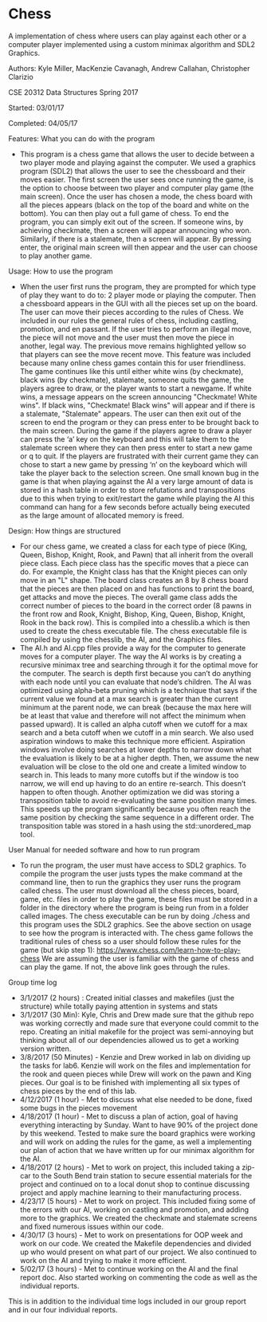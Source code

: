 # Chess

A implementation of chess where users can play against each other or a computer player implemented using a custom minimax algorithm and SDL2 Graphics.

Authors: Kyle Miller, MacKenzie Cavanagh, Andrew Callahan, Christopher Clarizio

CSE 20312 Data Structures Spring 2017

Started: 03/01/17

Completed: 04/05/17

Features: What you can do with the program 
* This program is a chess game that allows the user to decide between a two player mode and playing against the computer. We used a graphics program (SDL2) that allows the user to see the chessboard and their moves easier. The first screen the user sees once running the game, is the option to choose between two player and computer play game (the main screen). Once the user has chosen a mode, the chess board with all the pieces appears (black on the top of the board and white on the bottom). You can then play out a full game of chess. To end the program, you can simply exit out of the screen. If someone wins, by achieving checkmate, then a screen will appear announcing who won. Similarly, if there is a stalemate, then a screen will appear. By pressing enter, the original main screen will then appear and the user can choose to play another game.

Usage: How to use the program 
* When the user first runs the program, they are prompted for which type of play they want to do to: 2 player mode or playing the computer. Then a chessboard appears in the GUI with all the pieces set up on the board. The user can move their pieces according to the rules of Chess. We included in our rules the general rules of chess, including castling, promotion, and en passant. If the user tries to perform an illegal move, the piece will not move and the user must then move the piece in another, legal way. The previous move remains highlighted yellow so that players can see the move recent move. This feature was included because many online chess games contain this for user friendliness. The game continues like this until either white wins (by checkmate), black wins (by checkmate), stalemate, someone quits the game, the players agree to draw, or the player wants to start a newgame. If white wins, a message appears on the screen announcing "Checkmate! White wins". If black wins, "Checkmate! Black wins" will appear and if there is a stalemate, "Stalemate" appears. The user can then exit out of the screen to end the program or they can press enter to be brought back to the main screen. During the game if the players agree to draw a player can press the ‘a’ key on the keyboard and this will take them to the stalemate screen where they can then press enter to start a new game or q to quit. If the players are frustrated with their current game they can chose to start a new game by pressing ‘n’ on the keyboard which will take the player back to the selection screen. One small known bug in the game is that when playing against the AI a very large amount of data is stored in a hash table in order to store refutations and transpositions due to this when trying to exit/restart the game while playing the AI this command can hang for a few seconds before actually being executed as the large amount of allocated memory is freed. 

Design: How things are structured 
* For our chess game, we created a class for each type of piece (King, Queen, Bishop, Knight, Rook, and Pawn) that all inherit from the overall piece class. Each piece class has the specific moves that a piece can do. For example, the Knight class has that the Knight pieces can only move in an "L" shape. The board class creates an 8 by 8 chess board that the pieces are then placed on and has functions to print the board, get attacks and move the pieces. The overall game class adds the correct number of pieces to the board in the correct order (8 pawns in the front row and Rook, Knight, Bishop, King, Queen, Bishop, Knight, Rook in the back row). This is compiled into a chesslib.a which is then used to create the chess executable file. The chess executable file is compiled by using the chesslib, the AI, and the Graphics files. 
* The AI.h and AI.cpp files provide a way for the computer to generate moves for a computer player. The way the AI works is by creating a recursive minimax tree and searching through it for the optimal move for the computer. The search is depth first because you can’t do anything with each node until you can evaluate that node’s children. The AI was optimized using alpha-beta pruning which is a technique that says if the current value we found at a max search is greater than the current minimum at the parent node, we can break (because the max here will be at least that value and therefore will not affect the minimum when passed upward). It is called an alpha cutoff when we cutoff for a max search and a beta cutoff when we cutoff in a min search.  We also used aspiration windows to make this technique more efficient. Aspiration windows involve doing searches at lower depths to narrow down what the evaluation is likely to be at a higher depth. Then, we assume the new evaluation will be close to the old one and create a limited window to search in. This leads to many more cutoffs but if the window is too narrow, we will end up having to do an entire re-search. This doesn’t happen to often though. Another optimization we did was storing a transposition table to avoid re-evaluating the same position many times. This speeds up the program significantly because you often reach the same position by checking the same sequence in a different order. The transposition table was stored in a hash using the std::unordered_map tool.

User Manual for needed software and how to run program 
* To run the program, the user must have access to SDL2 graphics. To compile the program the user justs types the make command at the command line, then to run the graphics they user runs the program called chess. The user must download all the chess pieces, board, game, etc. files in order to play the game, these files must be stored in a folder in the directory where the program is being run from in a folder called images. The chess executable can be run by doing ./chess and this program uses the SDL2 graphics. See the above section on usage to see how the program is interacted with. 
The chess game follows the traditional rules of chess so a user should follow these rules for the game (but skip step 1):
https://www.chess.com/learn-how-to-play-chess
We are assuming the user is familiar with the game of chess and can play the game. If not, the above link goes through the rules. 

Group time log
* 3/1/2017 (2 hours) : Created initial classes and makefiles (just the structure) while totally paying attention in systems and stats
* 3/1/2017 (30 Min): Kyle, Chris and Drew made sure that the github repo was working correctly and made sure that everyone could commit to the repo. Creating an initial makefile for the project was semi-annoying but thinking about all of our dependencies allowed us to get a working version written.
* 3/8/2017 (50 Minutes) - Kenzie and Drew worked in lab on dividing up the tasks for lab6. Kenzie will work on the files and implementation for the rook and queen pieces while Drew will work on the pawn and King pieces. Our goal is to be finished with implementing all six types of chess pieces by the end of this lab. 
* 4/12/2017 (1 hour) - Met to discuss what else needed to be done, fixed some bugs in the pieces movement
* 4/18/2017 (1 hour) - Met to discuss a plan of action, goal of having everything interacting by Sunday. Want to have 90% of the project done by this weekend. Tested to make sure the board graphics were working and will work on adding the rules for the game, as well a implementing our plan of action that we have written up for our minimax algorithm for the AI.
* 4/18/2017 (2 hours) - Met to work on project, this included taking a zip-car to the South Bend train station to secure essential materials for the project and continued on to a local donut shop to continue discussing project and apply machine learning to their manufacturing process.
* 4/23/17 (5 hours) - Met to work on project. This included fixing some of the errors with our AI, working on castling and promotion, and adding more to the graphics. We created the checkmate and stalemate screens and fixed numerous issues within our code.
* 4/30/17 (3 hours) - Met to work on presentations for OOP week and work on our code. We created the Makefile dependencies and divided up who would present on what part of our project. We also continued to work on the AI and trying to make it more efficient. 
* 5/02/17 (3 hours) - Met to continue working on the AI and the final report doc. Also started working on commenting the code as well as the individual reports.

This is in addition to the individual time logs included in our group report and in our four individual reports. 
